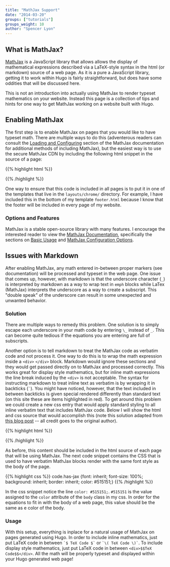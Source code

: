 ```yaml
---
title: "MathJax Support"
date: "2014-03-20"
groups: ["tutorials"]
groups_weight: 10
author: "Spencer Lyon"
---
```


## What is MathJax?

[MathJax](http://www.mathjax.org/) is a JavaScript library that allows allows the display of mathematical expressions described via a LaTeX-style syntax in the html (or markdown) source of a web page. As it is a pure a JavaScript library, getting it to work within Hugo is fairly straightforward, but does have some oddities that will be discussed here.

This is not an introduction into actually using MathJax to render typeset mathematics on your website. Instead this page is a collection of tips and hints for one way to get MathJax working on a website built with Hugo.

## Enabling MathJax

The first step is to enable MathJax on pages that you would like to have typeset math. There are multiple ways to do this (adventerous readers can consult the [Loading and Configuring](http://docs.mathjax.org/en/latest/configuration.html) section of the MathJax documentation for additional methods of including MathJax), but the easiest way is to use the secure MathJax CDN by including the following html snippet in the source of a page:

{{% highlight html %}}
<script type="text/javascript"
  src="https://c328740.ssl.cf1.rackcdn.com/mathjax/latest/MathJax.js?config=TeX-AMS-MML_HTMLorMML">
</script>
{{% /highlight %}}

One way to ensure that this code is included in all pages is to put it in one of the templates that live in the `layouts/chrome/` directory. For example, I have included this in the bottom of my template `footer.html` because I know that the footer will be included in every page of my website.

### Options and Features

MathJax is a stable open-source library with many features. I encourage the interested reader to view the [MathJax Documentation](http://docs.mathjax.org/en/latest/index.html), specifically the sections on [Basic Usage](http://docs.mathjax.org/en/latest/index.html#basic-usage) and [MathJax Configuration Options](http://docs.mathjax.org/en/latest/index.html#mathjax-configuration-options).

## Issues with Markdown

After enabling MathJax, any math entered in-between proper markers (see documentation) will be processed and typeset in the web page. One issue that comes up, however, with markdown is that the underscore character (`_`) is interpreted by markdown as a way to wrap text in `emph` blocks while LaTex (MathJax) interprets the underscore as a way to create a subscript. This "double speak" of the underscore can result in some unexpected and unwanted behavior.

### Solution

There are multiple ways to remedy this problem. One solution is to simply escape each underscore in your math code by entering `\_` instead of `_`. This can become quite tedious if the equations you are entering are full of subscripts.

Another option is to tell markdown to treat the MathJax code as verbatim code and not process it. One way to do this is to wrap the math expression inside a `<div>` `</div>` block. Markdown would ignore these sections and they would get passed directly on to MathJax and processed correctly. This works great for display style mathematics, but for inline math expressions the line break induced by the `<div>` is not acceptable. The syntax for instructing markdown to treat inline text as verbatim is by wrapping it in backticks (`` ` ``). You might have noticed, however, that the text included in between backticks is given special rendered differently than standard text (on this site these are items highlighted in red). To get around this problem we could create a new css entry that would apply standard styling to all inline verbatim text that includes MathJax code. Below I will show the html and css source that would accomplish this (note this solution adapted from [this blog post](http://doswa.com/2011/07/20/mathjax-in-markdown.html) -- all credit goes to the original author).

{{% highlight html %}}
<script type="text/x-mathjax-config">
MathJax.Hub.Config({
  tex2jax: {
    inlineMath: [['$','$'], ['\\(','\\)']],
    displayMath: [['$$','$$'], ['\[','\]']],
    processEscapes: true,
    processEnvironments: true,
    skipTags: ['script', 'noscript', 'style', 'textarea', 'pre'],
    TeX: { equationNumbers: { autoNumber: "AMS" },
         extensions: ["AMSmath.js", "AMSsymbols.js"] }
  }
});
</script>

<script type="text/x-mathjax-config">
  MathJax.Hub.Queue(function() {
    // Fix <code> tags after MathJax finishes running. This is a
    // hack to overcome a shortcoming of Markdown. Discussion at
    // https://github.com/mojombo/jekyll/issues/199
    var all = MathJax.Hub.getAllJax(), i;
    for(i = 0; i < all.length; i += 1) {
        all[i].SourceElement().parentNode.className += ' has-jax';
    }
});
</script>
{{% /highlight %}}

As before, this content should be included in the html source of each page that will be using MathJax. The next code snippet contains the CSS that is used to have verbatim MathJax blocks render with the same font style as the body of the page.


{{% highlight css %}}
code.has-jax {font: inherit;
              font-size: 100%;
              background: inherit;
              border: inherit;
              color: #515151;}
{{% /highlight %}}

In the css snippet notice the line `color: #515151;`. `#515151` is the value assigned to the `color` attribute of the `body` class in my css. In order for the equations to fit in with the body of a web page, this value should be the same as e color of the body.

### Usage

With this setup, everything is inplace for a natural usage of MathJax on pages generated using Hugo. In order to include inline mathematics, just put LaTeX code in between `` `$ TeX Code $` `` or `` `\( TeX Code \)` ``. To include display style mathematics, just put LaTeX code in between `<div>$$TeX Code$$</div>`. All the math will be properly typeset and displayed within your Hugo generated web page!

